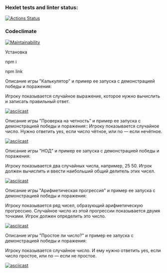 ### Hexlet tests and linter status:
[![Actions Status](https://github.com/GeorgyKomkov/frontend-project-44/workflows/hexlet-check/badge.svg)](https://github.com/GeorgyKomkov/frontend-project-44/actions)
### Codeclimate
[![Maintainability](https://api.codeclimate.com/v1/badges/d9da70fb7c11dbb864d2/maintainability)](https://codeclimate.com/github/GeorgyKomkov/frontend-project-44/maintainability)


 Установка

npm i


npm link 


 Описание игры "Калькулятор"  и пример ее запуска с демонстрацией победы и поражения:

Игроку показывается случайное выражение, которое нужно вычислить и записать правильный ответ.

[![asciicast](https://asciinema.org/a/8reDZZcmUBw0OfkAMT8T3rbK7.png)]( https://asciinema.org/a/BBNlT8ZTkTFJQKGdp7vqvzzB8)



 Описание игры "Проверка на четность" и пример ее запуска с демонстрацией победы и поражения::
Игроку показывается случайное число. Нужно ответить yes, если число чётное, или no — если нечётное.

[![asciicast](https://asciinema.org/a/gUVUIkbHHmiGZOR4g2kYv830g.png)]( https://asciinema.org/a/gUVUIkbHHmiGZOR4g2kYv830g)


 Описание игры "НОД" и пример ее запуска с демонстрацией победы и поражения:

Игроку показывается два случайных числа, например, 25 50. Игрок должен вычислить и ввести наибольший общий делитель этих чисел.

[![asciicast](https://asciinema.org/a/Ue8xdIN5QmRoZWXqMdSrvoXii.png)]( https://asciinema.org/a/Ue8xdIN5QmRoZWXqMdSrvoXii)

 Описание игры "Арифметическая прогрессия" и пример ее запуска с демонстрацией победы и поражения:

Игроку показывается ряд чисел, образующий арифметическую прогрессию. Случайное число из этой прогрессии показывается двумя точками. Игрок должен определить это число.

[![asciicast](https://asciinema.org/a/qaHGOpU3DL0LiVkgXHSze1zE0.png)](https://asciinema.org/a/qaHGOpU3DL0LiVkgXHSze1zE0)


 Описание игры "Простое ли число?" и пример ее запуска с демонстрацией победы и поражения:
 
Игроку показывается случайное число. И ему нужно ответить yes, если число простое, или no — если не простое.

[![asciicast](https://asciinema.org/a/m3B99IprZq55SOlJt4IwOodj1.png)](https://asciinema.org/a/m3B99IprZq55SOlJt4IwOodj1)
  
